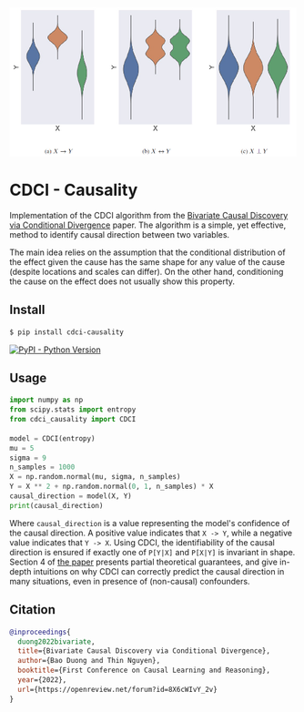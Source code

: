 ![Alt text](/cdci.png?raw=true "Title")

# CDCI - Causality

Implementation of the CDCI algorithm from the [Bivariate Causal Discovery via Conditional Divergence](https://openreview.net/forum?id=8X6cWIvY_2v) paper. The algorithm is a simple, yet effective, method to identify causal direction between two variables.

The main idea relies on the assumption that the conditional distribution of the effect given the cause has the same shape for any value of the cause (despite locations and scales can differ). On the other hand, conditioning the cause on the effect does not usually show this property.

## Install

```bash
$ pip install cdci-causality
```

[![PyPI - Python Version](https://img.shields.io/pypi/v/cdci-causality?style=flat&colorA=0f0f0f&colorB=0f0f0f)](https://pypi.org/project/cdci-causality/)

## Usage

```python
import numpy as np
from scipy.stats import entropy
from cdci_causality import CDCI

model = CDCI(entropy)
mu = 5
sigma = 9
n_samples = 1000
X = np.random.normal(mu, sigma, n_samples)
Y = X ** 2 + np.random.normal(0, 1, n_samples) * X
causal_direction = model(X, Y)
print(causal_direction)
```

Where `causal_direction` is a value representing the model's confidence of the causal direction. A positive value indicates that `X -> Y`, while a negative value indicates that `Y -> X`. Using CDCI, the identifiability of the causal direction is ensured if exactly one of `P[Y|X]` and `P[X|Y]` is invariant in shape. Section 4 of [the paper](https://openreview.net/forum?id=8X6cWIvY_2v) presents partial theoretical guarantees, and give in-depth intuitions on why CDCI can correctly predict the causal direction in many situations, even in presence of (non-causal) confounders.

## Citation

```bibtex
@inproceedings{
  duong2022bivariate,
  title={Bivariate Causal Discovery via Conditional Divergence},
  author={Bao Duong and Thin Nguyen},
  booktitle={First Conference on Causal Learning and Reasoning},
  year={2022},
  url={https://openreview.net/forum?id=8X6cWIvY_2v}
}
```
